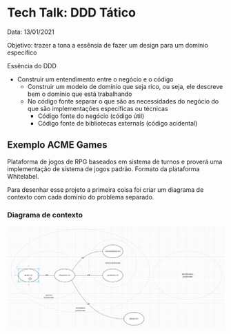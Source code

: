 # Tech Talk: DDD Tático

Data: 13/01/2021

Objetivo: trazer a tona a essênsia de fazer um design para um domínio específico

Essência do DDD

- Construir um entendimento entre o negócio e o código
  - Construir um modelo de domínio que seja rico, ou seja, ele descreve bem o domínio que está trabalhando
  - No código fonte separar o que são as necessidades do negócio do que são implementações específicas ou técnicas
    - Código fonte do negócio (código útil)
    - Código fonte de bibliotecas externals (código acidental)

## Exemplo ACME Games

Plataforma de jogos de RPG baseados em sistema de turnos e proverá uma implementação de sistema de jogos padrão. Formato da plataforma Whitelabel.

Para desenhar esse projeto a primeira coisa foi criar um diagrama de contexto com cada domínio do problema separado.

### Diagrama de contexto

![](diagrama_de_contexto.PNG)